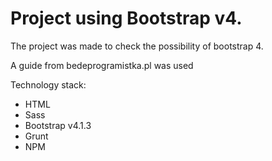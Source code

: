 # Project using Bootstrap v4.
The project was made to check the possibility of bootstrap 4.

A guide from bedeprogramistka.pl was used

Technology stack:

- HTML
- Sass
- Bootstrap v4.1.3
- Grunt
- NPM